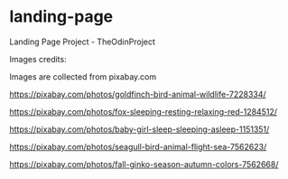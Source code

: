 # landing-page
Landing Page Project - TheOdinProject


Images credits:

Images are collected from pixabay.com

https://pixabay.com/photos/goldfinch-bird-animal-wildlife-7228334/

https://pixabay.com/photos/fox-sleeping-resting-relaxing-red-1284512/

https://pixabay.com/photos/baby-girl-sleep-sleeping-asleep-1151351/

https://pixabay.com/photos/seagull-bird-animal-flight-sea-7562623/

https://pixabay.com/photos/fall-ginko-season-autumn-colors-7562668/